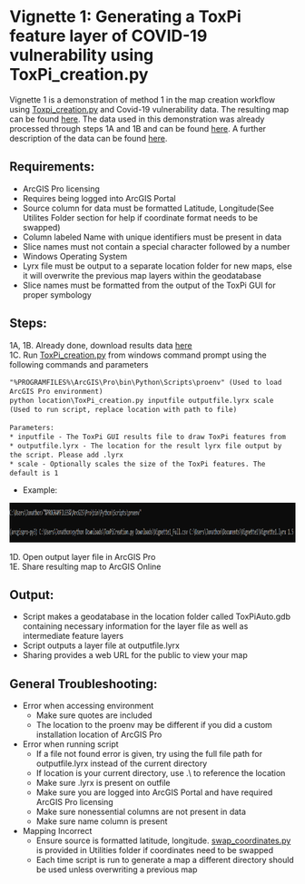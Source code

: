 # **Vignette 1: Generating a ToxPi feature layer of COVID-19 vulnerability using ToxPi_creation.py**  
Vignette 1 is a demonstration of method 1 in the map creation workflow using [Toxpi_creation.py]() and Covid-19 vulnerability data. The resulting map can be found [here](). The data used in this demonstration was already processed through steps 1A and 1B and can be found [here](). A further description of the data can be found [here]().  

## Requirements:  
* ArcGIS Pro licensing  
* Requires being logged into ArcGIS Portal  
* Source column for data must be formatted Latitude, Longitude(See Utilites Folder section for help if coordinate format needs to be swapped)  
* Column labeled Name with unique identifiers must be present in data  
* Slice names must not contain a special character followed by a number  
* Windows Operating System  
* Lyrx file must be output to a separate location folder for new maps, else it will overwrite the previous map layers within the geodatabase  
* Slice names must be formatted from the output of the ToxPi GUI for proper symbology  

## Steps:  
1A, 1B. Already done, download results data [here]()     
1C. Run [ToxPi_creation.py](https://github.com/Jonathon-Fleming/ToxPi-GIS/blob/main/ToxPi_creation.py) from windows command prompt using the following commands and parameters
```
"%PROGRAMFILES%\ArcGIS\Pro\bin\Python\Scripts\proenv" (Used to load ArcGIS Pro environment)  
python location\ToxPi_creation.py inputfile outputfile.lyrx scale (Used to run script, replace location with path to file)  

Parameters:
* inputfile - The ToxPi GUI results file to draw ToxPi features from  
* outputfile.lyrx - The location for the result lyrx file output by the script. Please add .lyrx  
* scale - Optionally scales the size of the ToxPi features. The default is 1  
```

* Example:  
<p align = "center">
<img src="https://github.com/Jonathon-Fleming/ToxPi-GIS/blob/main/Images/ExampleCommand.PNG" data-canonical-  
src="https://github.com/Jonathon-Fleming/ToxPi-GIS/blob/main/Images/ExampleCommand.PNG" width="900" height="70" />  
</p>  

1D. Open output layer file in ArcGIS Pro  
1E. Share resulting map to ArcGIS Online  

## Output:  
  * Script makes a geodatabase in the location folder called ToxPiAuto.gdb containing necessary information for the layer file as well as intermediate feature layers 
  * Script outputs a layer file at outputfile.lyrx  
  * Sharing provides a web URL for the public to view your map  


## General Troubleshooting:  
* Error when accessing environment  
  * Make sure quotes are included  
  * The location to the proenv may be different if you did a custom installation location of ArcGIS Pro 
* Error when running script  
  * If a file not found error is given, try using the full file path for outputfile.lyrx instead of the current directory  
  * If location is your current directory, use .\ to reference the location   
  * Make sure .lyrx is present on outfile   
  * Make sure you are logged into ArcGIS Portal and have required ArcGIS Pro licensing  
  * Make sure nonessential columns are not present in data  
  * Make sure name column is present  
* Mapping Incorrect  
  * Ensure source is formatted latitude, longitude. [swap_coordinates.py](https://github.com/Jonathon-Fleming/ToxPi-GIS/blob/main/Utilities/Swap_Coordinates.py) is provided in Utilities folder if coordinates need to be swapped  
  * Each time script is run to generate a map a different directory should be used unless overwriting a previous map     

